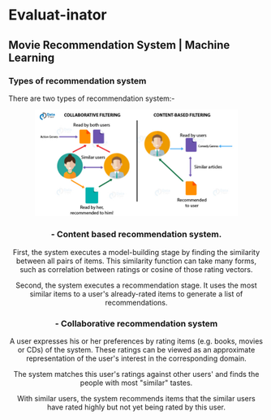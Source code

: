 # Evaluat-inator
## Movie Recommendation System | Machine Learning
### Types of recommendation system 
There are two types of recommendation system:-

<div style="text-align:center"><img src="https://github.com/avyaktawrat/Evaluat-inator/blob/master/images/Types-of-Recommendation-Systems.jpg" width="400">

### - Content based recommendation system.
First, the system executes a model-building stage by finding the similarity between all pairs of items. This similarity function can take many forms, such as correlation between ratings or cosine of those rating vectors.

Second, the system executes a recommendation stage. It uses the most similar items to a user's already-rated items to generate a list of recommendations.

### - Collaborative recommendation system
A user expresses his or her preferences by rating items (e.g. books, movies or CDs) of the system. These ratings can be viewed as an approximate representation of the user's interest in the corresponding domain.

The system matches this user's ratings against other users' and finds the people with most "similar" tastes.

With similar users, the system recommends items that the similar users have rated highly but not yet being rated by this user.
